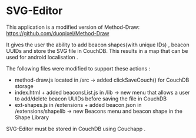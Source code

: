 # SVG-Editor

This application is a modified version of Method-Draw: https://github.com/duopixel/Method-Draw

It gives the user the ability to add beacon shapes(with unique IDs) , beacon UUIDs and store the SVG file in CouchDB. This results in a map that can be used for android localisation .

The following files were modified to support these actions : 

- method-draw.js located in /src  ->  added clickSaveCouch() for CouchDB storage
- index.html + added beaconsList.js in /lib  -> new menu that allows a user to add/delete beacon UUIDs before saving the file in CouchDB
- ext-shapes.js in /extensions + added beacon.json in /extensions/shapelib ->  new Beacons menu and beacon shape in the Shape Library

SVG-Editor must be stored in CouchDB using Couchapp .
